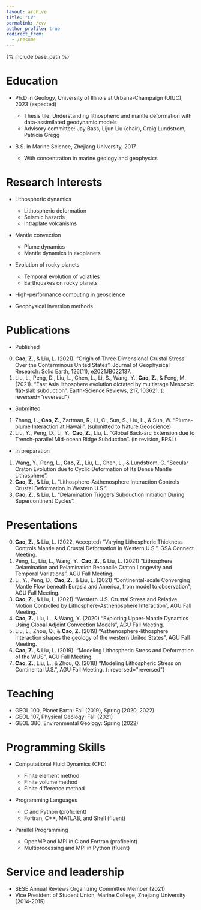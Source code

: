 ```yaml
---
layout: archive
title: "CV"
permalink: /cv/
author_profile: true
redirect_from:
  - /resume
---
```


{% include base_path %}

Education
======
* Ph.D in Geology, University of Illinois at Urbana-Champaign (UIUC), 2023 (expected)
  * Thesis tile: Understanding lithospheric and mantle deformation with data-assimilated geodynamic models  
  * Advisory committee: Jay Bass, Lijun Liu (chair), Craig Lundstrom, Patricia Gregg

* B.S. in Marine Science, Zhejiang University, 2017
  * With concentration in marine geology and geophysics

Research Interests
======
* Lithospheric dynamics
  * Lithospheric deformation
  * Seismic hazards 
  * Intraplate volcanisms

* Mantle convection
  * Plume dynamics
  * Mantle dynamics in exoplanets

* Evolution of rocky planets
  * Temporal evolution of volatiles
  * Earthquakes on rocky planets

* High-performance computing in geoscience

* Geophysical inversion methods
  
Publications
======
* Published
0. **Cao, Z.**, & Liu, L. (2021). “Origin of Three‐Dimensional Crustal Stress Over the Conterminous United States”. Journal of Geophysical Research: Solid Earth, 126(11), e2021JB022137.
0. Liu, L., Peng, D., Liu, L., Chen, L., Li, S., Wang, Y., **Cao, Z.**, & Feng, M. (2021). “East Asia lithosphere evolution dictated by multistage Mesozoic flat-slab subduction”. Earth-Science Reviews, 217, 103621.
{: reversed="reversed"}

* Submitted
1. Zhang, L., **Cao, Z.**, Zartman, R., Li, C., Sun, S., Liu, L., & Sun, W. “Plume-plume Interaction at Hawaii”. (submitted to Nature Geoscience)
2. Liu, Y., Peng, D., Li, Y., **Cao, Z.**, Liu, L. “Global Back-arc Extension due to Trench-parallel Mid-ocean Ridge Subduction”. (in revision, EPSL)

* In preparation
1. Wang, Y., Peng, L., **Cao, Z.**, Liu, L., Chen, L., & Lundstrom, C. “Secular Craton Evolution due to Cyclic Deformation of Its Dense Mantle Lithosphere”. 
2. **Cao, Z.**, & Liu, L. “Lithosphere-Asthenosphere Interaction Controls Crustal Deformation in Western U.S.”. 
3. **Cao, Z.**, & Liu, L. “Delamination Triggers Subduction Initiation During Supercontinent Cycles”. 

Presentations
======
0. **Cao, Z.**, & Liu, L. (2022, Accepted) “Varying Lithospheric Thickness Controls Mantle and Crustal Deformation in Western U.S.”, GSA Connect Meeting.
0. Peng, L., Liu, L., Wang, Y., **Cao, Z.**, & Liu, L. (2021) “Lithosphere Delamination and Relamination Reconcile Craton Longevity and Temporal Variations”, AGU Fall Meeting.
0. Li, Y., Peng, D., **Cao, Z.**, & Liu, L. (2021) “Continental-scale Converging Mantle Flow beneath Eurasia and America, from model to observation”, AGU Fall Meeting.
0. **Cao, Z.**, & Liu, L. (2021) “Western U.S. Crustal Stress and Relative Motion Controlled by Lithosphere-Asthenosphere Interaction”, AGU Fall Meeting.
0. **Cao, Z.**, Liu, L., & Wang, Y. (2020) “Exploring Upper-Mantle Dynamics Using Global Adjoint Convection Models”, AGU Fall Meeting.
0. Liu, L., Zhou, Q., & **Cao, Z.** (2019) “Asthenosphere-lithosphere interaction shapes the geology of the western United States”, AGU Fall Meeting.
0. **Cao, Z.**, & Liu, L. (2019). “Modeling Lithospheric Stress and Deformation of the WUS”, AGU Fall Meeting.
0. **Cao, Z.**, Liu, L., & Zhou, Q. (2018) “Modeling Lithospheric Stress on Continental U.S.”, AGU Fall Meeting.
{: reversed="reversed"}

Teaching
======
* GEOL 100, Planet Earth: Fall (2019), Spring (2020, 2022)
* GEOL 107, Physical Geology: Fall (2021)
* GEOL 380, Environmental Geology: Spring (2022) 

Programming Skills
======
* Computational Fluid Dynamics (CFD)
  * Finite element method
  * Finite volume method
  * Finite difference method

* Programming Languages
  * C and Python (proficient)
  * Fortran, C++, MATLAB, and Shell (fluent)

* Parallel Programming
  * OpenMP and MPI in C and Fortran (proficeint)
  * Multiprocessing and MPI in Python (fluent)

Service and leadership
======
* SESE Annual Reviews Organizing Committee Member (2021) 
* Vice President of Student Union, Marine College, Zhejiang University (2014-2015)
